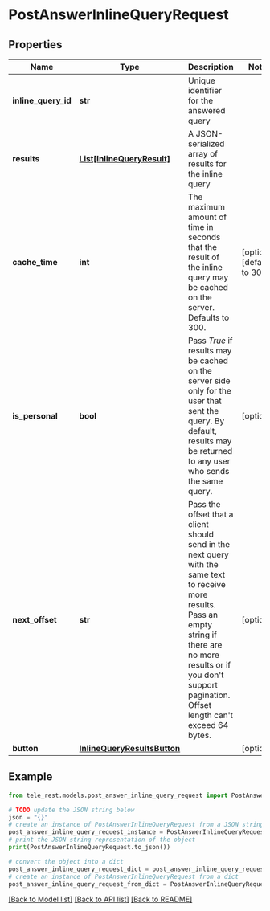 # PostAnswerInlineQueryRequest


## Properties

Name | Type | Description | Notes
------------ | ------------- | ------------- | -------------
**inline_query_id** | **str** | Unique identifier for the answered query | 
**results** | [**List[InlineQueryResult]**](InlineQueryResult.md) | A JSON-serialized array of results for the inline query | 
**cache_time** | **int** | The maximum amount of time in seconds that the result of the inline query may be cached on the server. Defaults to 300. | [optional] [default to 300]
**is_personal** | **bool** | Pass *True* if results may be cached on the server side only for the user that sent the query. By default, results may be returned to any user who sends the same query. | [optional] 
**next_offset** | **str** | Pass the offset that a client should send in the next query with the same text to receive more results. Pass an empty string if there are no more results or if you don&#39;t support pagination. Offset length can&#39;t exceed 64 bytes. | [optional] 
**button** | [**InlineQueryResultsButton**](InlineQueryResultsButton.md) |  | [optional] 

## Example

```python
from tele_rest.models.post_answer_inline_query_request import PostAnswerInlineQueryRequest

# TODO update the JSON string below
json = "{}"
# create an instance of PostAnswerInlineQueryRequest from a JSON string
post_answer_inline_query_request_instance = PostAnswerInlineQueryRequest.from_json(json)
# print the JSON string representation of the object
print(PostAnswerInlineQueryRequest.to_json())

# convert the object into a dict
post_answer_inline_query_request_dict = post_answer_inline_query_request_instance.to_dict()
# create an instance of PostAnswerInlineQueryRequest from a dict
post_answer_inline_query_request_from_dict = PostAnswerInlineQueryRequest.from_dict(post_answer_inline_query_request_dict)
```
[[Back to Model list]](../README.md#documentation-for-models) [[Back to API list]](../README.md#documentation-for-api-endpoints) [[Back to README]](../README.md)


